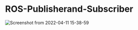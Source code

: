# ROS-Publisherand-Subscriber


![Screenshot from 2022-04-11 15-38-59](https://user-images.githubusercontent.com/102993517/162698882-8b155c75-2a47-4271-ab02-22bf0c881f55.png)
